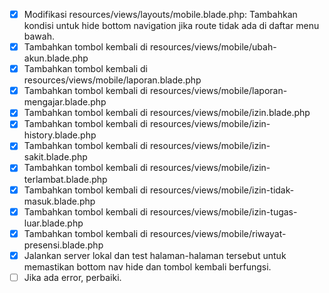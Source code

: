 - [x] Modifikasi resources/views/layouts/mobile.blade.php: Tambahkan kondisi untuk hide bottom navigation jika route tidak ada di daftar menu bawah.
- [x] Tambahkan tombol kembali di resources/views/mobile/ubah-akun.blade.php
- [x] Tambahkan tombol kembali di resources/views/mobile/laporan.blade.php
- [x] Tambahkan tombol kembali di resources/views/mobile/laporan-mengajar.blade.php
- [x] Tambahkan tombol kembali di resources/views/mobile/izin.blade.php
- [x] Tambahkan tombol kembali di resources/views/mobile/izin-history.blade.php
- [x] Tambahkan tombol kembali di resources/views/mobile/izin-sakit.blade.php
- [x] Tambahkan tombol kembali di resources/views/mobile/izin-terlambat.blade.php
- [x] Tambahkan tombol kembali di resources/views/mobile/izin-tidak-masuk.blade.php
- [x] Tambahkan tombol kembali di resources/views/mobile/izin-tugas-luar.blade.php
- [x] Tambahkan tombol kembali di resources/views/mobile/riwayat-presensi.blade.php
- [x] Jalankan server lokal dan test halaman-halaman tersebut untuk memastikan bottom nav hide dan tombol kembali berfungsi.
- [ ] Jika ada error, perbaiki.
